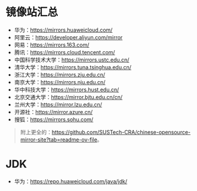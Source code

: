 # 镜像站汇总
- 华为：<https://mirrors.huaweicloud.com/>
- 阿里云：<https://developer.aliyun.com/mirror>
- 网易：<https://mirrors.163.com/>
- 腾讯：<https://mirrors.cloud.tencent.com/>
- 中国科学技术大学：<https://mirrors.ustc.edu.cn/>
- 清华大学：<https://mirrors.tuna.tsinghua.edu.cn/>
- 浙江大学：<https://mirrors.zju.edu.cn/>
- 南京大学：<https://mirrors.nju.edu.cn/>
- 华中科技大学：<https://mirrors.hust.edu.cn/>
- 北京交通大学：<https://mirror.bjtu.edu.cn/cn/>
- 兰州大学：<https://mirror.lzu.edu.cn/>
- 开源社：<https://mirror.azure.cn/>
- 搜狐：<https://mirrors.sohu.com/>

> 附上更全的：<https://github.com/SUSTech-CRA/chinese-opensource-mirror-site?tab=readme-ov-file>。

# JDK
- 华为：<https://repo.huaweicloud.com/java/jdk/>